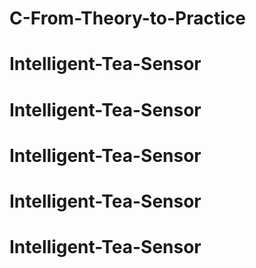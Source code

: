 # C-From-Theory-to-Practice
# Intelligent-Tea-Sensor
# Intelligent-Tea-Sensor
# Intelligent-Tea-Sensor
# Intelligent-Tea-Sensor
# Intelligent-Tea-Sensor
